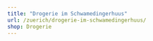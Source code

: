 ```yaml
---
title: "Drogerie im Schwamedingerhuus"
url: /zuerich/drogerie-im-schwamedingerhuus/
shop: Drogerie
---
```

